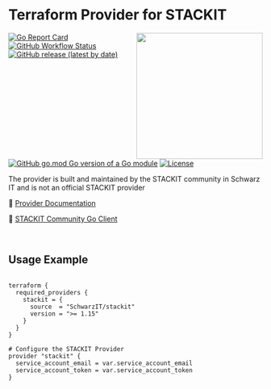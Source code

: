 # Terraform Provider for STACKIT
<!--summary-image-->
<img src="https://hcti.io/v1/image/c84cbd5d-b96e-46a6-82f8-ca6b8fe2bc45" width="250" align="right" />
<!--revision-ea6cb058-2f25-4780-a2cf-038d1c39ecab--><!--summary-image-->

[![Go Report Card](https://goreportcard.com/badge/github.com/SchwarzIT/terraform-provider-stackit)](https://goreportcard.com/report/github.com/SchwarzIT/terraform-provider-stackit) <!--workflow-badge-->[![GitHub Workflow Status](https://img.shields.io/badge/Acceptance%20Tests-71%20passed%2C%207%20failed-success)](https://github.com/SchwarzIT/terraform-provider-stackit/actions/workflows/acceptance_test.yml)<!--revision-cd0e97eb-62f3-4d35-a6e3-32e8a790b25f--><!--workflow-badge--><br />[![GitHub release (latest by date)](https://img.shields.io/github/v/release/SchwarzIT/terraform-provider-stackit)](https://registry.terraform.io/providers/SchwarzIT/stackit/latest/docs) [![GitHub go.mod Go version of a Go module](https://img.shields.io/github/go-mod/go-version/gomods/athens.svg)](https://github.com/gomods/athens) [![License](https://img.shields.io/badge/License-Apache_2.0-lightgray.svg)](https://opensource.org/licenses/Apache-2.0)

The provider is built and maintained by the STACKIT community in Schwarz IT and is not an official STACKIT provider

📖 [Provider Documentation](https://registry.terraform.io/providers/SchwarzIT/stackit/latest/docs)

🚀 [STACKIT Community Go Client](https://github.com/SchwarzIT/community-stackit-go-client)

<br />

## Usage Example

```hcl

terraform {
  required_providers {
    stackit = {
      source  = "SchwarzIT/stackit"
      version = ">= 1.15"
    }
  }
}

# Configure the STACKIT Provider
provider "stackit" {
  service_account_email = var.service_account_email
  service_account_token = var.service_account_token
}

```
